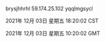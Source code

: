 brysjhhrhl 59.174.25.102 yqqlmgsycl

2021年 12月 03日 星期五 18:20:02 CST

2021年 12月 03日 星期五 10:20:02 GMT

